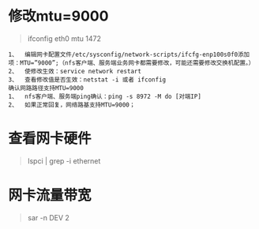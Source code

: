 # 修改mtu=9000
> ifconfig eth0 mtu 1472   
```
1、	编辑网卡配置文件/etc/sysconfig/network-scripts/ifcfg-enp100s0f0添加项：MTU=”9000”;（nfs客户端、服务端业务网卡都需要修改，可能还需要修改交换机配置。）
2、	使修改生效：service network restart
3、	查看修改值是否生效：netstat -i 或者 ifconfig
确认网路路径支持MTU=9000
1、	nfs客户端、服务端ping确认：ping -s 8972 -M do [对端IP]
2、	如果正常回复，网络路基支持MTU=9000；
```
# 查看网卡硬件
> lspci | grep -i ethernet   
# 网卡流量带宽
> sar -n DEV 2   
